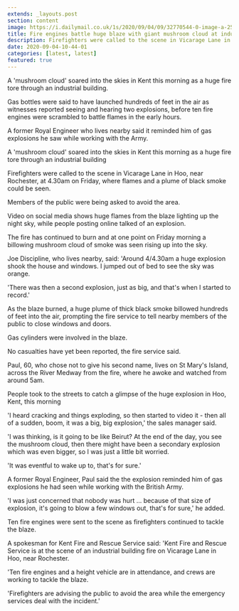 ```yaml
---
extends: _layouts.post
section: content
image: https://i.dailymail.co.uk/1s/2020/09/04/09/32770544-0-image-a-252_1599209674727.jpg 
title: Fire engines battle huge blaze with giant mushroom cloud at industrial building near holiday park  
description: Firefighters were called to the scene in Vicarage Lane in Hoo, near Rochester in Kent, at 4.30am on Friday, where flames and a plume of black smoke could be seen. 
date: 2020-09-04-10-44-01 
categories: [latest, latest] 
featured: true 
--- 
```

A 'mushroom cloud' soared into the skies in Kent this morning as a huge fire tore through an industrial building.

Gas bottles were said to have launched hundreds of feet in the air as witnesses reported seeing and hearing two explosions, before ten fire engines were scrambled to battle flames in the early hours.  

A former Royal Engineer who lives nearby said it reminded him of gas explosions he saw while working with the Army.

A 'mushroom cloud' soared into the skies in Kent this morning as a huge fire tore through an industrial building

Firefighters were called to the scene in Vicarage Lane in Hoo, near Rochester, at 4.30am on Friday, where flames and a plume of black smoke could be seen.

Members of the public were being asked to avoid the area.

Video on social media shows huge flames from the blaze lighting up the night sky, while people posting online talked of an explosion.

The fire has continued to burn and at one point on Friday morning a billowing mushroom cloud of smoke was seen rising up into the sky.

Joe Discipline, who lives nearby, said: 'Around 4/4.30am a huge explosion shook the house and windows. I jumped out of bed to see the sky was orange.

'There was then a second explosion, just as big, and that's when I started to record.'

As the blaze burned, a huge plume of thick black smoke billowed hundreds of feet into the air, prompting the fire service to tell nearby members of the public to close windows and doors.

Gas cylinders were involved in the blaze.

No casualties have yet been reported, the fire service said.

Paul, 60, who chose not to give his second name, lives on St Mary's Island, across the River Medway from the fire, where he awoke and watched from around 5am.

People took to the streets to catch a glimpse of the huge explosion in Hoo, Kent, this morning

'I heard cracking and things exploding, so then started to video it - then all of a sudden, boom, it was a big, big explosion,' the sales manager said.

'I was thinking, is it going to be like Beirut? At the end of the day, you see the mushroom cloud, then there might have been a secondary explosion which was even bigger, so I was just a little bit worried.

'It was eventful to wake up to, that's for sure.'

A former Royal Engineer, Paul said the the explosion reminded him of gas explosions he had seen while working with the British Army.

'I was just concerned that nobody was hurt ... because of that size of explosion, it's going to blow a few windows out, that's for sure,' he added.

Ten fire engines were sent to the scene as firefighters continued to tackle the blaze.

A spokesman for Kent Fire and Rescue Service said: 'Kent Fire and Rescue Service is at the scene of an industrial building fire on Vicarage Lane in Hoo, near Rochester.

'Ten fire engines and a height vehicle are in attendance, and crews are working to tackle the blaze.

'Firefighters are advising the public to avoid the area while the emergency services deal with the incident.'

